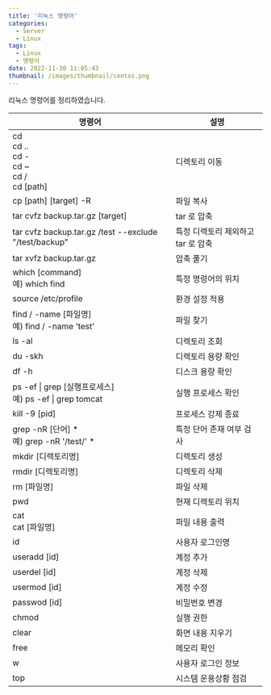 ```yaml
---
title: '리눅스 명령어'
categories:
  - Server
  - Linux
tags:
  - Linux
  - 명령어
date: 2022-11-30 11:05:43
thumbnail: /images/thumbnail/centos.png
---
```


리눅스 명령어를 정리하였습니다.

| 명령어                                                              | 설명                               |
| ------------------------------------------------------------------- | ---------------------------------- |
| cd</br>cd ..</br>cd -</br>cd ~</br>cd /</br>cd [path]               | 디렉토리 이동                      |
| cp [path] [target] -R                                               | 파일 복사                          |
| tar cvfz backup.tar.gz [target]                                     | tar 로 압축                        |
| tar cvfz backup.tar.gz /test --exclude "/test/backup"               | 특정 디렉토리 제외하고 tar 로 압축 |
| tar xvfz backup.tar.gz                                              | 압축 풀기                          |
| which [command]</br>예) which find                                  | 특정 명령어의 위치                 |
| source /etc/profile                                                 | 환경 설정 적용                     |
| find / -name [파일명]</br>예) find / -name 'test'                   | 파일 찾기                          |
| ls -al                                                              | 디렉토리 조회                      |
| du -skh                                                             | 디렉토리 용량 확인                 |
| df -h                                                               | 디스크 용량 확인                   |
| ps -ef &#124; grep [실행프로세스]</br>예) ps -ef &#124; grep tomcat | 실행 프로세스 확인                 |
| kill -9 [pid]                                                       | 프로세스 강제 종료                 |
| grep -nR [단어] \* </br>예) grep -nR '/test/' \*                    | 특정 단어 존재 여부 검사           |
| mkdir [디렉토리명]                                                  | 디렉토리 생성                      |
| rmdir [디렉토리명]                                                  | 디렉토리 삭제                      |
| rm [파일명]                                                         | 파일 삭제                          |
| pwd                                                                 | 현재 디렉토리 위치                 |
| cat<br>cat [파일명]                                                 | 파일 내용 출력                     |
| id                                                                  | 사용자 로그인명                    |
| useradd [id]                                                        | 계정 추가                          |
| userdel [id]                                                        | 계정 삭제                          |
| usermod [id]                                                        | 계정 수정                          |
| passwod [id]                                                        | 비밀번호 변경                      |
| chmod                                                               | 실행 권한                          |
| clear                                                               | 화면 내용 지우기                   |
| free                                                                | 메모리 확인                        |
| w                                                                   | 사용자 로그인 정보                 |
| top                                                                 | 시스템 운용상황 점검               |
